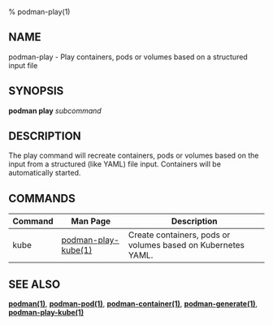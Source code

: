 % podman-play(1)

## NAME
podman\-play - Play containers, pods or volumes based on a structured input file

## SYNOPSIS
**podman play** *subcommand*

## DESCRIPTION
The play command will recreate containers, pods or volumes based on the input from a structured (like YAML)
file input.  Containers will be automatically started.

## COMMANDS

| Command  | Man Page                                            | Description                                                                  |
| -------  | --------------------------------------------------- | ---------------------------------------------------------------------------- |
| kube     | [podman-play-kube(1)](podman-play-kube.1.md)        | Create containers, pods or volumes based on Kubernetes YAML.                         |

## SEE ALSO
**[podman(1)](podman.1.md)**, **[podman-pod(1)](podman-pod.1.md)**, **[podman-container(1)](podman-container.1.md)**, **[podman-generate(1)](podman-generate.1.md)**, **[podman-play-kube(1)](podman-play-kube.1.md)**
